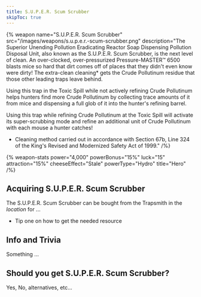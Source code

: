 ```yaml
---
title: S.U.P.E.R. Scum Scrubber
skipToc: true
---
```


{% weapon
 name="S.U.P.E.R. Scum Scrubber"
 src="/images/weapons/s.u.p.e.r.-scum-scrubber.png"
 description="The Superior Unending Pollution Eradicating Reactor Soap Dispensing Pollution Disposal Unit, also known as the S.U.P.E.R. Scum Scrubber, is the next level of clean. An over-clocked, over-pressurized Pressure-MASTER™ 6500 blasts mice so hard that dirt comes off of places that they didn't even know were dirty! The extra-clean cleaning* gets the Crude Pollutinum residue that those other leading traps leave behind.

Using this trap in the Toxic Spill while not actively refining Crude Pollutinum helps hunters find more Crude Pollutinum by collecting trace amounts of it from mice and dispensing a full glob of it into the hunter's refining barrel.

Using this trap while refining Crude Pollutinum at the Toxic Spill will activate its super-scrubbing mode and refine an additional unit of Crude Pollutinum with each mouse a hunter catches!

* Cleaning method carried out in accordance with Section 67b, Line 324 of the King's Revised and Modernized Safety Act of 1999."
/%}

{% weapon-stats
 power="4,000"
 powerBonus="15%"
 luck="15"
 attraction="15%"
 cheeseEffect="Stale"
 powerType="Hydro"
 title="Hero"
/%}

## Acquiring S.U.P.E.R. Scum Scrubber

The S.U.P.E.R. Scum Scrubber can be bought from the Trapsmith in the *location* for ...

- Tip one on how to get the needed resource

## Info and Trivia

Something ...

## Should you get S.U.P.E.R. Scum Scrubber?

Yes, No, alternatives, etc...

